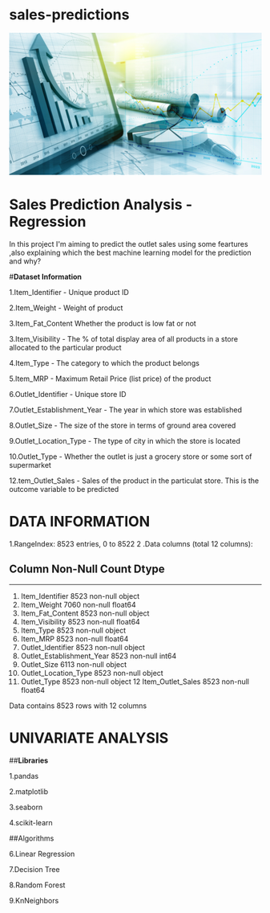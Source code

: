 # sales-predictions
![](https://github.com/JobinJose9660/sales-predictions/blob/main/sales-prediction-social-media.png)

 # Sales Prediction Analysis - Regression
  In this project I'm aiming to predict the outlet sales using some feartures ,also explaining which the best machine learning model for the prediction and why?
 
 
 
 
#**Dataset Information**
 
 
1.Item_Identifier    -	Unique product ID

2.Item_Weight         -	Weight of product

3.Item_Fat_Content 	    Whether the product is low fat or not

3.Item_Visibility      -	The % of total display area of all products in a store allocated to the particular product

4.Item_Type -	The category to which the product belongs

5.Item_MRP -	Maximum Retail Price (list price) of the product

6.Outlet_Identifier -	Unique store ID

7.Outlet_Establishment_Year -	The year in which store was established

8.Outlet_Size -	The size of the store in terms of ground area covered

9.Outlet_Location_Type -	The type of city in which the store is located

10.Outlet_Type -	Whether the outlet is just a grocery store or some sort of supermarket

12.tem_Outlet_Sales -	Sales of the product in the particulat store. This is the outcome variable to be predicted

# DATA INFORMATION
1.RangeIndex: 8523 entries, 0 to 8522
2 .Data columns (total 12 columns):
 ##  Column                     Non-Null Count  Dtype  
---  ------                     --------------  -----  
 1.  Item_Identifier            8523 non-null   object 
 2.  Item_Weight                7060 non-null   float64
 3.  Item_Fat_Content           8523 non-null   object 
 4.  Item_Visibility            8523 non-null   float64
 5.   Item_Type                  8523 non-null   object 
 6.   Item_MRP                   8523 non-null   float64
 7.  Outlet_Identifier          8523 non-null   object 
 8.  Outlet_Establishment_Year  8523 non-null   int64  
 9.   Outlet_Size                6113 non-null   object 
 10.  Outlet_Location_Type       8523 non-null   object 
 11.  Outlet_Type                8523 non-null   object 
 12 Item_Outlet_Sales          8523 non-null   float64

Data contains 8523 rows with 12 columns 

# UNIVARIATE ANALYSIS



##**Libraries**

1.pandas

 2.matplotlib
 
3.seaborn

4.scikit-learn

##Algorithms

6.Linear Regression

7.Decision Tree

8.Random Forest

9.KnNeighbors



